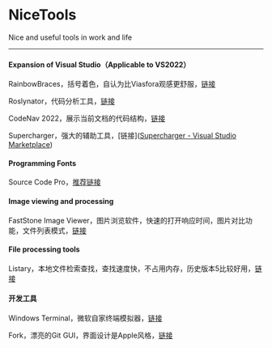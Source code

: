 # NiceTools
Nice and useful tools in work and life

---

#### Expansion of Visual Studio（Applicable to VS2022）

RainbowBraces，括号着色，自认为比Viasfora观感更舒服，[链接](https://github.com/madskristensen/RainbowBraces)

Roslynator，代码分析工具，[链接](https://github.com/dotnet/roslynator)

CodeNav 2022，展示当前文档的代码结构，[链接](https://marketplace.visualstudio.com/items?itemName=SamirBoulema.CodeNav2022)

Supercharger，强大的辅助工具，[链接]([Supercharger - Visual Studio Marketplace](https://marketplace.visualstudio.com/items?itemName=MichaelKissBG8.Supercharger))

#### Programming Fonts

Source Code Pro，[推荐链接](https://www.v2ex.com/t/67352)

#### Image viewing and processing

FastStone Image Viewer，图片浏览软件，快速的打开响应时间，图片对比功能，文件列表模式，[链接](https://www.faststone.org/FSIVDownload.htm)

#### File processing tools

Listary，本地文件检索查找，查找速度快，不占用内存，历史版本5比较好用，[链接](https://www.listary.com/)

#### 开发工具

Windows Terminal，微软自家终端模拟器，[链接](https://github.com/microsoft/terminal)

Fork，漂亮的Git GUI，界面设计是Apple风格，[链接](https://git-fork.com/)
